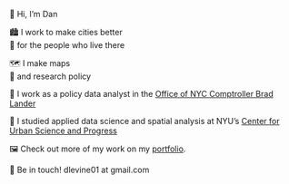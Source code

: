 👋 Hi, I’m Dan


🏙 I work to make cities better  
👯 for the people who live there

🗺 I make maps   
📃 and research policy

🏢 I work as a policy data analyst in the [Office of NYC Comptroller Brad Lander](https://comptroller.nyc.gov/)   


🏫 I studied applied data science and spatial analysis at NYU’s [Center for Urban Science and Progress](https://cusp.nyu.edu)   

🖼 Check out more of my work on my [portfolio](https://danlevine.work).





📮 Be in touch! dlevine01 at gmail.com

